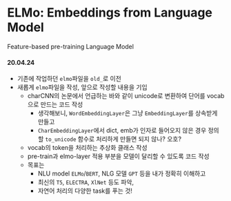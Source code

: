 ELMo: Embeddings from Language Model
======

Feature-based pre-training Language Model

#### 20.04.24
- 기존에 작업하던 `elmo`파일을 `old_`로 이전
- 새롭게 `elmo`파일을 작성, 앞으로 작성할 내용을 기입
    - charCNN의 논문에서 언급하는 바와 같이 unicode로 변환하여 단어를 vocab으로 만드는 코드 작성
        - 생각해보니, `WordEmbeddingLayer`은 그냥 `EmbeddingLayer`를 상속받게 만들고
        - `CharEmbeddingLayer`에서 dict, emb가 인자로 들어오지 않은 경우 정의할 `to_unicode` 함수로 처리하게 만들면 되지 않나? 오호?
    - vocab의 token을 처리하는 추상화 클래스 작성
    - pre-train과 elmo-layer 적용 부분을 모델이 달리할 수 있도록 코드 작성
    - 목표는
        - NLU model `ELMo`/`BERT`, NLG 모델 `GPT` 등을 내가 정확히 이해하고
        - 최신의 `T5`, `ELECTRA`, `XlNet` 등도 파악,
        - 자연어 처리의 다양한 task를 푸는 것!
